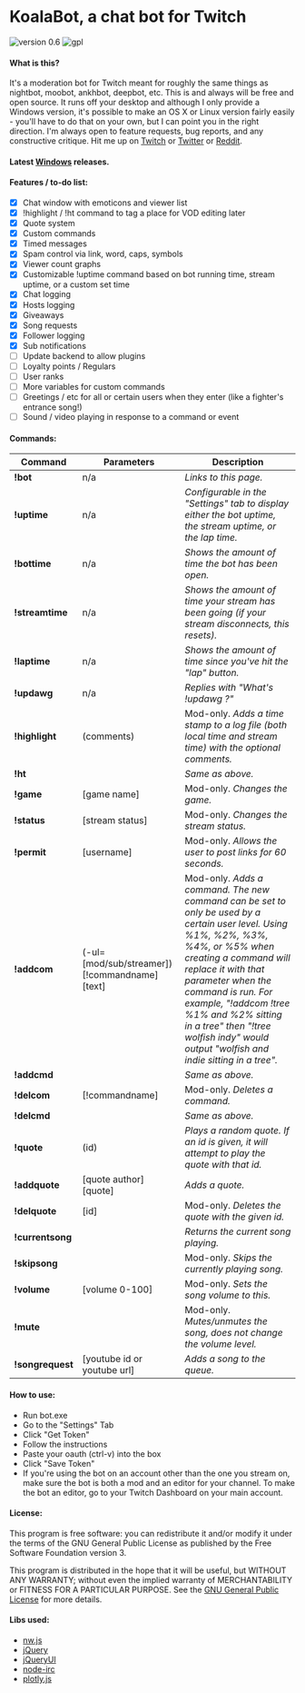 # KoalaBot, a chat bot for Twitch

![version 0.6](https://img.shields.io/badge/version-0.6-blue.svg?style=flat-square) ![gpl](https://img.shields.io/badge/license-GPLv3-red.svg?style=flat-square)

#### What is this?
It's a moderation bot for Twitch meant for roughly the same things as nightbot, moobot, ankhbot, deepbot, etc. This is and always will be free and open source. It runs off your desktop and although I only provide a Windows version, it's possible to make an OS X or Linux version fairly easily - you'll have to do that on your own, but I can point you in the right direction. I'm always open to feature requests, bug reports, and any constructive critique. Hit me up on [Twitch](http://www.twitch.tv/skhmt/profile) or [Twitter](https://twitter.com/SkTTV) or [Reddit](https://www.reddit.com/message/compose/?to=skhmt&subject=twitch%20bot).

#### Latest [Windows](https://github.com/Skhmt/twitch-bot/releases/) releases.

#### Features / to-do list:
- [x] Chat window with emoticons and viewer list
- [x] !highlight / !ht command to tag a place for VOD editing later
- [x] Quote system
- [x] Custom commands
- [x] Timed messages
- [x] Spam control via link, word, caps, symbols
- [x] Viewer count graphs
- [x] Customizable !uptime command based on bot running time, stream uptime, or a custom set time 
- [x] Chat logging
- [x] Hosts logging
- [x] Giveaways
- [x] Song requests
- [x] Follower logging
- [x] Sub notifications
- [ ] Update backend to allow plugins
- [ ] Loyalty points / Regulars
- [ ] User ranks
- [ ] More variables for custom commands
- [ ] Greetings / etc for all or certain users when they enter (like a fighter's entrance song!)
- [ ] Sound / video playing in response to a command or event

#### Commands:
|Command|Parameters|Description|
|-------|-------------------|--------|
|**!bot**|n/a|*Links to this page.*|
|**!uptime**|n/a|*Configurable in the "Settings" tab to display either the bot uptime, the stream uptime, or the lap time.*|
|**!bottime**|n/a|*Shows the amount of time the bot has been open.*|
|**!streamtime**|n/a|*Shows the amount of time your stream has been going (if your stream disconnects, this resets).*|
|**!laptime**|n/a|*Shows the amount of time since you've hit the "lap" button.*|
|**!updawg**|n/a|*Replies with "What's !updawg ?"*|
|**!highlight**|(comments)|Mod-only. *Adds a time stamp to a log file (both local time and stream time) with the optional comments.*|
|**!ht**||*Same as above.*|
|**!game**|[game name]|Mod-only. *Changes the game.*|
|**!status**|[stream status]|Mod-only. *Changes the stream status.*|
|**!permit**|[username]|Mod-only. *Allows the user to post links for 60 seconds.*|
|**!addcom**|(-ul=[mod/sub/streamer]) [!commandname] [text]|Mod-only. *Adds a command. The new command can be set to only be used by a certain user level. Using %1%, %2%, %3%, %4%, or %5% when creating a command will replace it with that parameter when the command is run. For example, "!addcom !tree %1% and %2% sitting in a tree" then "!tree wolfish indy" would output "wolfish and indie sitting in a tree".*|
|**!addcmd**||*Same as above.*|
|**!delcom**|[!commandname]|Mod-only. *Deletes a command.*|
|**!delcmd**||*Same as above.*|
|**!quote**|(id)|*Plays a random quote. If an id is given, it will attempt to play the quote with that id.*|
|**!addquote**|[quote author] [quote]|*Adds a quote.*|
|**!delquote**|[id]|Mod-only. *Deletes the quote with the given id.*|
|**!currentsong**||*Returns the current song playing.*|
|**!skipsong**||Mod-only. *Skips the currently playing song.*|
|**!volume**|[volume 0-100]|Mod-only. *Sets the song volume to this.*|
|**!mute**||Mod-only. *Mutes/unmutes the song, does not change the volume level.*|
|**!songrequest**|[youtube id or youtube url]|*Adds a song to the queue.*|

#### How to use:
* Run bot.exe
* Go to the "Settings" Tab
* Click "Get Token"
* Follow the instructions
* Paste your oauth (ctrl-v) into the box
* Click "Save Token"
* If you're using the bot on an account other than the one you stream on, make sure the bot is both a mod and an editor for your channel. To make the bot an editor, go to your Twitch Dashboard on your main account.

#### License:
This program is free software: you can redistribute it and/or modify
it under the terms of the GNU General Public License as published by
the Free Software Foundation version 3.

This program is distributed in the hope that it will be useful,
but WITHOUT ANY WARRANTY; without even the implied warranty of
MERCHANTABILITY or FITNESS FOR A PARTICULAR PURPOSE.  See the
[GNU General Public License](https://github.com/Skhmt/twitch-bot/blob/master/LICENSE) for more details.


#### Libs used:
* [nw.js](https://github.com/nwjs/nw.js/)
* [jQuery](https://jquery.com/)
* [jQueryUI](https://jqueryui.com/)
* [node-irc](https://github.com/martynsmith/node-irc/)
* [plotly.js](https://github.com/plotly/plotly.js/)
